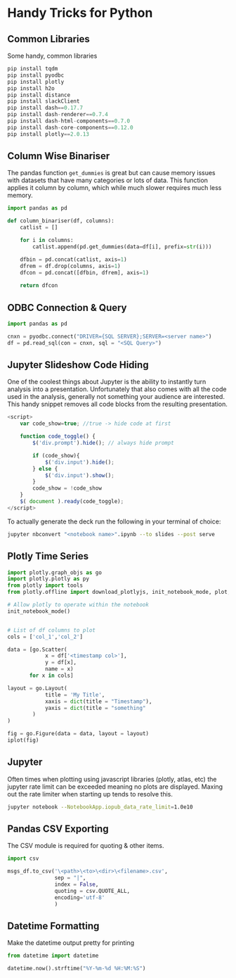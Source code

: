 # Handy Tricks for Python

## Common Libraries

Some handy, common libraries

```python
pip install tqdm
pip install pyodbc
pip install plotly
pip install h2o
pip install distance
pip install slackClient
pip install dash==0.17.7  
pip install dash-renderer==0.7.4
pip install dash-html-components==0.7.0
pip install dash-core-components==0.12.0
pip install plotly==2.0.13
```


## Column Wise Binariser

The pandas function `get_dummies` is great but can cause memory issues with datasets that have many categories or lots of data. This function applies it column by column, which while much slower requires much less memory.

```python
import pandas as pd

def column_binariser(df, columns):
    catlist = []

    for i in columns:
        catlist.append(pd.get_dummies(data=df[i], prefix=str(i)))

    dfbin = pd.concat(catlist, axis=1)
    dfrem = df.drop(columns, axis=1)
    dfcon = pd.concat([dfbin, dfrem], axis=1)        
    
    return dfcon
```
	
	
	
## ODBC Connection & Query

```python
import pandas as pd

cnxn = pyodbc.connect("DRIVER={SQL SERVER};SERVER=<server name>")
df = pd.read_sql(con = cnxn, sql = "<SQL Query>")
```


## Jupyter Slideshow Code Hiding

One of the coolest things about Jupyter is the ability to instantly turn analysis into a presentation. Unfortunately that also comes with all the code used in the analysis, generally not something your audience are interested. This handy snippet removes all code blocks from the resulting presentation.

```javascript
<script>
    var code_show=true; //true -> hide code at first

    function code_toggle() {
        $('div.prompt').hide(); // always hide prompt

        if (code_show){
            $('div.input').hide();
        } else {
            $('div.input').show();
        }
        code_show = !code_show
    }
    $( document ).ready(code_toggle);
</script>
```

To actually generate the deck run the following in your terminal of choice:

```bash
jupyter nbconvert "<notebook name>".ipynb --to slides --post serve
```


## Plotly Time Series

```Python
import plotly.graph_objs as go
import plotly.plotly as py
from plotly import tools
from plotly.offline import download_plotlyjs, init_notebook_mode, plot, iplot

# Allow plotly to operate within the notebook
init_notebook_mode()


# List of df columns to plot
cols = ['col_1','col_2']

data = [go.Scatter(
            x = df['<timestamp col>'],
            y = df[x],
            name = x)
       for x in cols]

layout = go.Layout(
            title = 'My Title',
            xaxis = dict(title = "Timestamp"),
            yaxis = dict(title = "something"
        )
)

fig = go.Figure(data = data, layout = layout)
iplot(fig)
```

## Jupyter 

Often times when plotting using javascript libraries (plotly, atlas, etc) the jupyter rate limit can be exceeded meaning no plots are displayed. Maxing out the rate limiter when starting up tends to resolve this. 

```bash
jupyter notebook --NotebookApp.iopub_data_rate_limit=1.0e10
```


## Pandas CSV Exporting

The CSV module is required for quoting & other items.

```python
import csv

msgs_df.to_csv('\<path>\<to>\<dir>\<filename>.csv',
               sep = "|",
               index = False,
               quoting = csv.QUOTE_ALL,
               encoding='utf-8'
               )

```


## Datetime Formatting

Make the datetime output pretty for printing

``` python
from datetime import datetime

datetime.now().strftime("%Y-%m-%d %H:%M:%S")

```